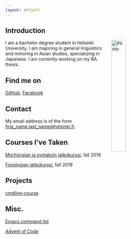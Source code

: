 ```yaml
---
layout: default
---
```


## Introduction

<img src="assets/images/me.jpg" alt="Photo" hspace="20" width="30%" align="right"/> I am a bachelor degree student in Helsinki University. I am majoring in general linguistics and minoring in Asian studies, specializing in Japanese. I am currently working on my BA thesis.

## Find me on

[GitHub](https://github.com/mirajulia), [Facebook](https://www.facebook.com/mirajuliak)

## Contact

My email address is of the form first_name.last_name@helsinki.fi. 

## Courses I've Taken

[Morfologian ja syntaksin jatkokurssi](https://courses.helsinki.fi/fi/KIK-LG202/129823483), fall 2019

[Fonologian jatkokurssi](https://courses.helsinki.fi/fi/KIK-LG202/129823483), fall 2019

## Projects

[cmdline-course](https://github.com/mirajulia/cmdline-course)

## Misc. 

[Emacs command list](https://people.ast.cam.ac.uk/~vasily/idl/emacs_commands_list.html)

[Advent of Code](https://adventofcode.com/)
